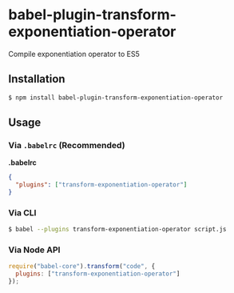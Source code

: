 # babel-plugin-transform-exponentiation-operator

Compile exponentiation operator to ES5

## Installation

```sh
$ npm install babel-plugin-transform-exponentiation-operator
```

## Usage

### Via `.babelrc` (Recommended)

**.babelrc**

```json
{
  "plugins": ["transform-exponentiation-operator"]
}
```

### Via CLI

```sh
$ babel --plugins transform-exponentiation-operator script.js
```

### Via Node API

```javascript
require("babel-core").transform("code", {
  plugins: ["transform-exponentiation-operator"]
});
```
